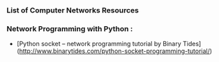 ### List of Computer Networks Resources 



### Network Programming with Python :

- [Python socket – network programming tutorial by Binary Tides] (http://www.binarytides.com/python-socket-programming-tutorial/)
